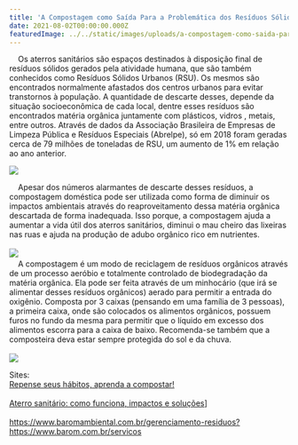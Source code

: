 ```yaml
---
title: 'A Compostagem como Saída Para a Problemática dos Resíduos Sólidos no Brasil'
date: 2021-08-02T00:00:00.000Z
featuredImage: ../../static/images/uploads/a-compostagem-como-saida-para-a-problematica-dos-residuos-solidos-no-brasil.jpg
---
```


<p>
  <span style="font-weight: 400;">
      Os aterros sanitários são espaços destinados à disposição final de resíduos sólidos gerados pela atividade humana, que são também conhecidos como Resíduos Sólidos Urbanos (RSU). Os mesmos são encontrados normalmente afastados dos centros urbanos para evitar transtornos à população. A quantidade de descarte desses, depende da situação socioeconômica de cada local, dentre esses resíduos são encontrados matéria orgânica juntamente com plásticos, vidros , metais, entre outros. Através de dados da Associação Brasileira de Empresas de Limpeza Pública e Resíduos Especiais (Abrelpe), só em 2018 foram geradas cerca de 79 milhões de toneladas de RSU, um aumento de 1% em relação ao ano anterior.
  </span>
</p>
<p>
  <img class="aligncenter" src="https://media.giphy.com/media/2p15M2c5lmc7u/giphy.gif" />
</p>
<p>
  <span style="font-weight: 400;">
      Apesar dos números alarmantes de descarte desses resíduos, a compostagem doméstica pode ser utilizada como forma de diminuir os impactos ambientais através do reaproveitamento dessa matéria orgânica descartada de forma inadequada. Isso porque, a compostagem ajuda a aumentar a vida útil dos aterros sanitários, diminui o mau cheiro das lixeiras nas ruas e ajuda na produção de adubo orgânico rico em nutrientes.
  </span>
  <span style="font-weight: 400;"><br /></span>
  <span style="font-weight: 400;"><br /></span>
  <a href="https://media.giphy.com/media/lr2W8YlTsV0JexsOiP/giphy.gif">
    <span style="font-weight: 400;">
      <img class="aligncenter" src="https://media.giphy.com/media/lr2W8YlTsV0JexsOiP/giphy.gif" />
    </span>
    <span style="font-weight: 400;"><br /></span>
  </a>
  <span style="font-weight: 400;">
      A compostagem é um modo de reciclagem de resíduos orgânicos através de um processo aeróbio e totalmente controlado de biodegradação da matéria orgânica. Ela pode ser feita através de um minhocário (que irá se alimentar desses resíduos orgânicos) aerado para permitir a entrada do oxigênio. Composta por 3 caixas (pensando em uma família de 3 pessoas), a primeira caixa, onde são colocados os alimentos orgânicos, possuem furos no fundo da mesma para permitir que o líquido em excesso dos alimentos escorra para a caixa de baixo. Recomenda-se também que a composteira deva estar sempre protegida do sol e da chuva.
  </span>
  <span style="font-weight: 400;"><br /></span>
  <span style="font-weight: 400;"><br /></span>
  <a href="https://media.giphy.com/media/esnc3dzOLEfmkkFKX0/giphy.gif">
    <span style="font-weight: 400;">
      <img class="aligncenter" src="https://media.giphy.com/media/esnc3dzOLEfmkkFKX0/giphy.gif" />
    </span>
  </a>
</p>
<p>
  <span style="font-weight: 400;">Sites:<br /></span>
  <a href="https://esf.org.br/compostagem/">
    <span style="font-weight: 400;">Repense seus hábitos, aprenda a compostar!</span>
    <span style="font-weight: 400;"><br /></span>
    <span style="font-weight: 400;"><br /></span>
  </a>
  <a href="https://www.ecycle.com.br/7954-aterro-sanitario.html">
    <span style="font-weight: 400;">Aterro sanitário: como funciona, impactos e soluções</span>]
    <span style="font-weight: 400;"><br /></span>
    <span style="font-weight: 400;"><br /></span>
  </a>
  <a href="https://www.baromambiental.com.br/gerenciamento-residuos?https://www.barom.com.br/servicos">
    <span style="font-weight: 400;">https://www.baromambiental.com.br/gerenciamento-residuos?https://www.barom.com.br/servicos</span>
    <span style="font-weight: 400;"><br /></span>
  </a>
</p>
